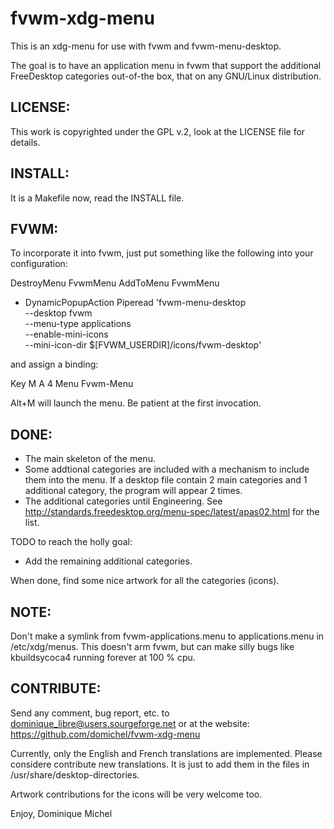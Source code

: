 fvwm-xdg-menu
=============

This is an xdg-menu for use with fvwm and fvwm-menu-desktop.

The goal is to have an application menu in fvwm that support
the additional FreeDesktop categories out-of-the box, that
on any GNU/Linux distribution.


LICENSE:
--------
This work is copyrighted under the GPL v.2, look at the LICENSE file for details.


INSTALL:
--------
It is a Makefile now, read the INSTALL file.


FVWM:
-----
To incorporate it into fvwm, just put something like the following into your configuration:

DestroyMenu FvwmMenu
AddToMenu FvwmMenu
+ DynamicPopupAction Piperead 'fvwm-menu-desktop \
	--desktop fvwm \
	--menu-type applications \
	--enable-mini-icons \
	--mini-icon-dir $[FVWM_USERDIR]/icons/fvwm-desktop'

and assign a binding:

Key M A 4 Menu Fvwm-Menu

Alt+M will launch the menu. Be patient at the first invocation.


DONE:
-----
 - The main skeleton of the menu.
 - Some addtional categories are included with a mechanism to
    include them into the menu. If a desktop file contain 2
    main categories and 1 additional category, the program
    will appear 2 times.
 - The additional categories until Engineering.
   See http://standards.freedesktop.org/menu-spec/latest/apas02.html for the list.


TODO to reach the holly goal:
 - Add the remaining additional categories.

When done, find some nice artwork for all the categories (icons).


NOTE:
-----
Don't make a symlink from fvwm-applications.menu to applications.menu
in /etc/xdg/menus. This doesn't arm fvwm, but can make silly bugs like
kbuildsycoca4 running forever at 100 % cpu.


CONTRIBUTE:
-----------
Send any comment, bug report, etc. to <dominique_libre@users.sourgeforge.net> or at the website:
https://github.com/domichel/fvwm-xdg-menu

Currently, only the English and French translations are implemented. Please considere contribute
new translations. It is just to add them in the files in /usr/share/desktop-directories.

Artwork contributions for the icons will be very welcome too.


Enjoy,
Dominique Michel
